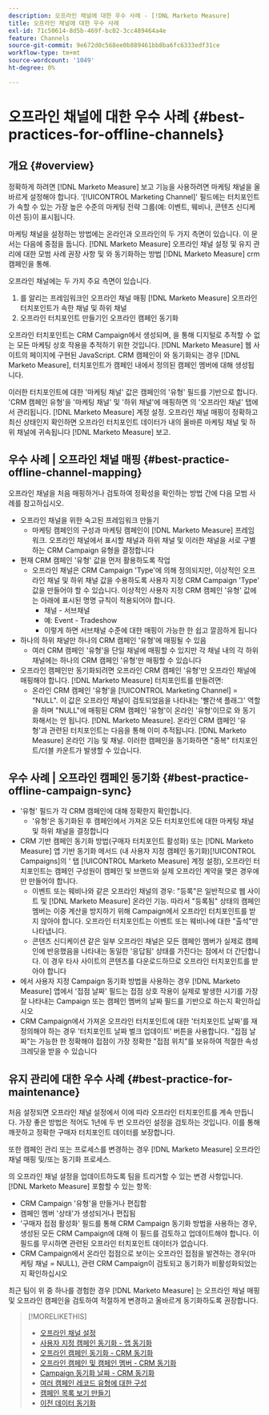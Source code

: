 ```yaml
---
description: 오프라인 채널에 대한 우수 사례 - [!DNL Marketo Measure]
title: 오프라인 채널에 대한 우수 사례
exl-id: 71c50614-8d5b-469f-bc02-3cc489464a4e
feature: Channels
source-git-commit: 9e672d0c568ee0b889461bb8ba6fc6333edf31ce
workflow-type: tm+mt
source-wordcount: '1049'
ht-degree: 0%

---
```


# 오프라인 채널에 대한 우수 사례 {#best-practices-for-offline-channels}

## 개요 {#overview}

정확하게 하려면 [!DNL Marketo Measure] 보고 기능을 사용하려면 마케팅 채널을 올바르게 설정해야 합니다. &#39;[!UICONTROL Marketing Channel]&#39; 필드에는 터치포인트가 속할 수 있는 가장 높은 수준의 마케팅 전략 그룹(예: 이벤트, 웨비나, 콘텐츠 신디케이션 등)이 표시됩니다.

마케팅 채널을 설정하는 방법에는 온라인과 오프라인의 두 가지 측면이 있습니다. 이 문서는 다음에 중점을 둡니다. [!DNL Marketo Measure] 오프라인 채널 설정 및 유지 관리에 대한 모범 사례 권장 사항 및 와 동기화하는 방법 [!DNL Marketo Measure] crm 캠페인을 통해.

오프라인 채널에는 두 가지 주요 측면이 있습니다.

1. 를 알리는 프레임워크인 오프라인 채널 매핑 [!DNL Marketo Measure] 오프라인 터치포인트가 속한 채널 및 하위 채널
1. 오프라인 터치포인트 만들기인 오프라인 캠페인 동기화

오프라인 터치포인트는 CRM Campaign에서 생성되며, 을 통해 디지털로 추적할 수 없는 모든 마케팅 상호 작용을 추적하기 위한 것입니다. [!DNL Marketo Measure] 웹 사이트의 페이지에 구현된 JavaScript. CRM 캠페인이 와 동기화되는 경우 [!DNL Marketo Measure], 터치포인트가 캠페인 내에서 정의된 캠페인 멤버에 대해 생성됩니다.

이러한 터치포인트에 대한 &#39;마케팅 채널&#39; 값은 캠페인의 &#39;유형&#39; 필드를 기반으로 합니다. &#39;CRM 캠페인 유형&#39;을 &#39;마케팅 채널&#39; 및 &#39;하위 채널&#39;에 매핑하면 의 &#39;오프라인 채널&#39; 탭에서 관리됩니다. [!DNL Marketo Measure] 계정 설정. 오프라인 채널 매핑이 정확하고 최신 상태인지 확인하면 오프라인 터치포인트 데이터가 내의 올바른 마케팅 채널 및 하위 채널에 귀속됩니다 [!DNL Marketo Measure] 보고.

## 우수 사례 | 오프라인 채널 매핑 {#best-practice-offline-channel-mapping}

오프라인 채널을 처음 매핑하거나 검토하여 정확성을 확인하는 방법 간에 다음 모범 사례를 참고하십시오.

* 오프라인 채널을 위한 숙고된 프레임워크 만들기
   * 마케팅 캠페인의 구성과 마케팅 캠페인이 [!DNL Marketo Measure] 프레임워크. 오프라인 채널에서 표시할 채널과 하위 채널 및 이러한 채널을 서로 구별하는 CRM Campaign 유형을 결정합니다
* 현재 CRM 캠페인 &#39;유형&#39; 값을 먼저 활용하도록 작업
   * 오프라인 채널은 CRM Campaign &#39;Type&#39;에 의해 정의되지만, 이상적인 오프라인 채널 및 하위 채널 값을 수용하도록 사용자 지정 CRM Campaign &#39;Type&#39; 값을 만들어야 할 수 있습니다. 이상적인 사용자 지정 CRM 캠페인 &#39;유형&#39; 값에는 아래에 표시된 명명 규칙이 적용되어야 합니다.
      * 채널 - 서브채널
      * 예: Event - Tradeshow
      * 이렇게 하면 서브채널 수준에 대한 매핑이 가능한 한 쉽고 깔끔하게 됩니다
* 하나의 하위 채널만 하나의 CRM 캠페인 &#39;유형&#39;에 매핑될 수 있음
   * 여러 CRM 캠페인 &#39;유형&#39;을 단일 채널에 매핑할 수 있지만 각 채널 내의 각 하위 채널에는 하나의 CRM 캠페인 &#39;유형&#39;만 매핑할 수 있습니다
* 오프라인 캠페인만 동기화되려면 오프라인 CRM 캠페인 &#39;유형&#39;만 오프라인 채널에 매핑해야 합니다. [!DNL Marketo Measure] 터치포인트를 만들려면:
   * 온라인 CRM 캠페인 &#39;유형&#39;을 [!UICONTROL Marketing Channel] = &quot;NULL&quot;. 이 값은 오프라인 채널이 검토되었음을 나타내는 &#39;빨간색 플래그&#39; 역할을 하며 &quot;NULL&quot;에 매핑된 CRM 캠페인 &#39;유형&#39;이 온라인 &#39;유형&#39;이므로 와 동기화해서는 안 됩니다. [!DNL Marketo Measure]. 온라인 CRM 캠페인 &#39;유형&#39;과 관련된 터치포인트는 다음을 통해 이미 추적됩니다. [!DNL Marketo Measure] 온라인 기능 및 채널. 이러한 캠페인을 동기화하면 &quot;중복&quot; 터치포인트/더블 카운트가 발생할 수 있습니다.

## 우수 사례 | 오프라인 캠페인 동기화 {#best-practice-offline-campaign-sync}

* &#39;유형&#39; 필드가 각 CRM 캠페인에 대해 정확한지 확인합니다.
   * &#39;유형&#39;은 동기화된 후 캠페인에서 가져온 모든 터치포인트에 대한 마케팅 채널 및 하위 채널을 결정합니다
* CRM 기반 캠페인 동기화 방법(구매자 터치포인트 활성화) 또는 [!DNL Marketo Measure] 앱 기반 동기화 메서드 (내 사용자 지정 캠페인 동기화)[!UICONTROL Campaigns]의 &#39; 탭 [!UICONTROL Marketo Measure] 계정 설정), 오프라인 터치포인트는 캠페인 구성원이 캠페인 및 브랜드와 실제 오프라인 계약을 맺은 경우에만 만들어야 합니다.
   * 이벤트 또는 웨비나와 같은 오프라인 채널의 경우: &quot;등록&quot;은 일반적으로 웹 사이트 및 [!DNL Marketo Measure] 온라인 기능. 따라서 &quot;등록됨&quot; 상태의 캠페인 멤버는 이중 계산을 방지하기 위해 Campaign에서 오프라인 터치포인트를 받지 않아야 합니다. 오프라인 터치포인트는 이벤트 또는 웨비나에 대한 &quot;출석&quot;만 나타냅니다.
   * 콘텐츠 신디케이션 같은 일부 오프라인 채널은 모든 캠페인 멤버가 실제로 캠페인에 반응했음을 나타내는 동일한 &#39;응답됨&#39; 상태를 가진다는 점에서 더 간단합니다. 이 경우 타사 사이트의 콘텐츠를 다운로드하므로 오프라인 터치포인트를 받아야 합니다
* 에서 사용자 지정 Campaign 동기화 방법을 사용하는 경우 [!DNL Marketo Measure] 앱에서 &#39;접점 날짜&#39; 필드는 접점 상호 작용이 실제로 발생한 시기를 가장 잘 나타내는 Campaign 또는 캠페인 멤버의 날짜 필드를 기반으로 하는지 확인하십시오
* CRM Campaign에서 가져온 오프라인 터치포인트에 대한 &#39;터치포인트 날짜&#39;를 재정의해야 하는 경우 &#39;터치포인트 날짜 벌크 업데이트&#39; 버튼을 사용합니다. &quot;접점 날짜&quot;는 가능한 한 정확해야 접점이 가장 정확한 &quot;접점 위치&quot;를 보유하여 적절한 속성 크레딧을 받을 수 있습니다

## 유지 관리에 대한 우수 사례 {#best-practice-for-maintenance}

처음 설정되면 오프라인 채널 설정에서 이에 따라 오프라인 터치포인트를 계속 만듭니다. 가장 좋은 방법은 적어도 1년에 두 번 오프라인 설정을 검토하는 것입니다. 이를 통해 깨끗하고 정확한 구매자 터치포인트 데이터를 보장합니다.

또한 캠페인 관리 또는 프로세스를 변경하는 경우 [!DNL Marketo Measure] 오프라인 채널 매핑 및/또는 동기화 프로세스.

의 오프라인 채널 설정을 업데이트하도록 팀을 트리거할 수 있는 변경 사항입니다. [!DNL Marketo Measure] 포함할 수 있는 항목:

* CRM Campaign &#39;유형&#39;을 만들거나 편집함
* 캠페인 멤버 &#39;상태&#39;가 생성되거나 편집됨
* &#39;구매자 접점 활성화&#39; 필드를 통해 CRM Campaign 동기화 방법을 사용하는 경우, 생성된 모든 CRM Campaign에 대해 이 필드를 검토하고 업데이트해야 합니다. 이 필드를 무시하면 관련된 오프라인 터치포인트 데이터가 없습니다.
* CRM Campaign에서 온라인 접점으로 보이는 오프라인 접점을 발견하는 경우(마케팅 채널 = NULL), 관련 CRM Campaign이 검토되고 동기화가 비활성화되었는지 확인하십시오

최근 팀이 위 중 하나를 경험한 경우 [!DNL Marketo Measure] 는 오프라인 채널 매핑 및 오프라인 캠페인을 검토하여 적절하게 변경하고 올바르게 동기화하도록 권장합니다.

>[!MORELIKETHIS]
>
>* [오프라인 채널 설정](/help/channel-tracking-and-setup/offline-channels/offline-custom-channel-setup.md)
>* [사용자 지정 캠페인 동기화 - 앱 동기화](/help/channel-tracking-and-setup/offline-channels/custom-campaign-sync.md)
>* [오프라인 캠페인 동기화 - CRM 동기화](/help/channel-tracking-and-setup/offline-channels/legacy-processes/syncing-offline-campaigns.md)
>* [오프라인 캠페인 및 캠페인 멤버 - CRM 동기화](/help/channel-tracking-and-setup/offline-channels/legacy-processes/campaigns-and-campaign-members.md)
>* [Campaign 동기화 날짜 - CRM 동기화](/help/channel-tracking-and-setup/offline-channels/legacy-processes/campaign-sync-dates.md)
>* [여러 캠페인 레코드 유형에 대한 구성](/help/channel-tracking-and-setup/offline-channels/configurations-for-multiple-campaign-record-types.md)
>* [캠페인 목록 보기 만들기](/help/channel-tracking-and-setup/offline-channels/legacy-processes/creating-a-campaign-list-view-for-salesforce-campaigns.md)
>* [이전 데이터 동기화](/help/channel-tracking-and-setup/offline-channels/legacy-processes/syncing-historical-data.md)
